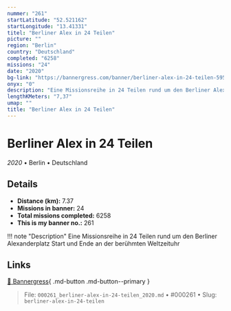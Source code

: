```yaml
---
nummer: "261"
startLatitude: "52.521162"
startLongitude: "13.41331"
titel: "Berliner Alex in 24 Teilen"
picture: ""
region: "Berlin"
country: "Deutschland"
completed: "6258"
missions: "24"
date: "2020"
bg-link: "https://bannergress.com/banner/berliner-alex-in-24-teilen-595a"
onyx: "0"
description: "Eine Missionsreihe in 24 Teilen rund um den Berliner Alexanderplatz\nStart und Ende an der berühmten Weltzeituhr"
lengthKMeters: "7,37"
umap: ""
title: "Berliner Alex in 24 Teilen"
---
```

# Berliner Alex in 24 Teilen

*2020* • Berlin • Deutschland



## Details
- **Distance (km):** 7.37
- **Missions in banner:** 24
- **Total missions completed:** 6258
- **This is my banner no.:** 261


!!! note "Description"
    Eine Missionsreihe in 24 Teilen rund um den Berliner Alexanderplatz
Start und Ende an der berühmten Weltzeituhr



## Links
[🔗 Bannergress](https://bannergress.com/banner/berliner-alex-in-24-teilen-595a){ .md-button .md-button--primary }



> File: `000261_berliner-alex-in-24-teilen_2020.md` • #000261 • Slug: `berliner-alex-in-24-teilen`

